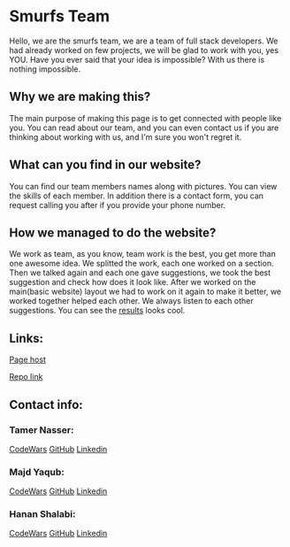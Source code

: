 # Smurfs Team

 Hello, we are the smurfs team, we are a team of full stack developers. 
We had already worked on few projects, we will be glad to work with you, yes YOU.
Have you ever said that your idea is impossible? With us there is nothing impossible. 

## Why we are making this?
 The main purpose of making this page is to get connected with people like you. 
You can read about our team, and you can even contact us if you are thinking about working with us, and I'm sure you won't regret it.

## What can you find in our website?
 You can find our team members names along with pictures. You can view the skills of each member.
 In addition there is a contact form, you can request calling you after if you provide your phone number.
 
 ## How we managed to do the website?
  We work as team, as you know, team work is the best, you get more than one awesome idea. We splitted the work, each one worked on a section. Then we talked again and each one gave suggestions, we took the best suggestion and check how does it look like. After we worked on the main(basic website) layout we had to work on it again to make it better, we worked together helped each other. We always listen to each other suggestions. You can see the [results](https://facn5.github.io/SmurfsTeam) looks cool.
  
  
  ## Links:
  [Page host](https://facn5.github.io/SmurfsTeam)
  
  [Repo link](https://github.com/facn5/SmurfsTeam)
  
  
  ## Contact info:
  
  ### Tamer Nasser:
  [CodeWars](https://www.codewars.com/users/tamerNasser)
  [GitHub](https://github.com/tamerNasser)
  [Linkedin](https://www.linkedin.com/in/tamer-nasser-91536b181/)
  ### Majd Yaqub:
  [CodeWars](https://www.codewars.com/users/majdya)
  [GitHub](https://github.com/majdya)
  [Linkedin](https://www.linkedin.com/in/majd-yaqub/)
  ### Hanan Shalabi:
  [CodeWars]()
  [GitHub](https://github.com/HananShalabi)
  [Linkedin]()

